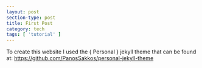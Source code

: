 ```yaml
---
layout: post
section-type: post
title: First Post
category: tech
tags: [ 'tutorial' ]
---
```


To create this website I used the { Personal }  jekyll theme that can be found at: https://github.com/PanosSakkos/personal-jekyll-theme
